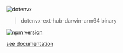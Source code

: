 ![dotenvx](https://dotenvx.com/better-banner.png)

> dotenvx-ext-hub-darwin-arm64 binary

[![npm version](https://img.shields.io/npm/v/@dotenvx/dotenvx-ext-hub-darwin-arm64.svg)](https://www.npmjs.com/package/@dotenvx/dotenvx-ext-hub-darwin-arm64)

[see documentation](https://github.com/dotenvx/dotenvx-ext-hub)

&nbsp;
